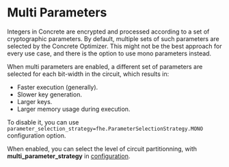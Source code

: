 # Multi Parameters

Integers in Concrete are encrypted and processed according to a set of cryptographic parameters. By default, multiple sets of such parameters are selected by the Concrete Optimizer. This might not be the best approach for every use case, and there is the option to use mono parameters instead.

When multi parameters are enabled, a different set of parameters are selected for each bit-width in the circuit, which results in:
- Faster execution (generally).
- Slower key generation.
- Larger keys.
- Larger memory usage during execution.

To disable it, you can use `parameter_selection_strategy=fhe.ParameterSelectionStrategy.MONO` configuration option.

When enabled, you can select the level of circuit partitionning, with **multi\_parameter\_strategy** in [configuration](../howto/configure.md#options).
